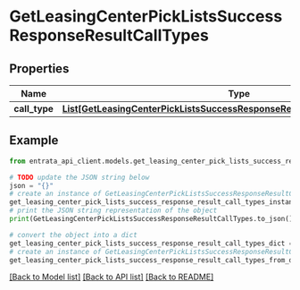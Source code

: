 # GetLeasingCenterPickListsSuccessResponseResultCallTypes


## Properties

Name | Type | Description | Notes
------------ | ------------- | ------------- | -------------
**call_type** | [**List[GetLeasingCenterPickListsSuccessResponseResultCallTypesCallTypeInner]**](GetLeasingCenterPickListsSuccessResponseResultCallTypesCallTypeInner.md) |  | 

## Example

```python
from entrata_api_client.models.get_leasing_center_pick_lists_success_response_result_call_types import GetLeasingCenterPickListsSuccessResponseResultCallTypes

# TODO update the JSON string below
json = "{}"
# create an instance of GetLeasingCenterPickListsSuccessResponseResultCallTypes from a JSON string
get_leasing_center_pick_lists_success_response_result_call_types_instance = GetLeasingCenterPickListsSuccessResponseResultCallTypes.from_json(json)
# print the JSON string representation of the object
print(GetLeasingCenterPickListsSuccessResponseResultCallTypes.to_json())

# convert the object into a dict
get_leasing_center_pick_lists_success_response_result_call_types_dict = get_leasing_center_pick_lists_success_response_result_call_types_instance.to_dict()
# create an instance of GetLeasingCenterPickListsSuccessResponseResultCallTypes from a dict
get_leasing_center_pick_lists_success_response_result_call_types_from_dict = GetLeasingCenterPickListsSuccessResponseResultCallTypes.from_dict(get_leasing_center_pick_lists_success_response_result_call_types_dict)
```
[[Back to Model list]](../README.md#documentation-for-models) [[Back to API list]](../README.md#documentation-for-api-endpoints) [[Back to README]](../README.md)


